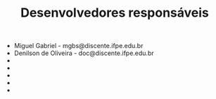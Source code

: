 <h1 align="center">Desenvolvedores responsáveis</h1>
<br>
<ul>
   <li>Miguel Gabriel - mgbs@discente.ifpe.edu.br</li>
   <li>Denilson de Oliveira - doc@discente.ifpe.edu.br</li>
   <li></li>
   <li></li>
   <li></li>
   <li></li>
   <li></li>
</ul>
